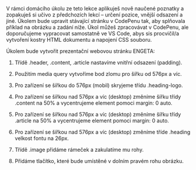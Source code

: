 V rámci domácího úkolu ze teto lekce aplikuješ nově naučené poznatky a zopakuješ si učivo z předchozích lekcí – určení pozice, vnější odsazení a jiné. Úkolem bude upravit stávající stránku v CodePenu tak, aby splňovala příklad na obrázku a zadání níže. Úkol můžeš zpracovávat v CodePenu, ale doporučujeme vypracovat samostatně ve VS Code, abys sis procvičil/a vytvoření kostry HTML dokumentu a napojení CSS souboru.

Úkolem bude vytvořit prezentační webovou stránku ENGETA:

1. Třídě .header, .content, .article nastavíme vnitřní odsazení (padding).

2. Použitím media query vytvoříme bod zlomu pro šířku od 576px a víc.

3. Pro zařízení se šířkou do 576px (mobil) skryjeme třídu .heading-logo.

4. Pro zařízení se šířkou nad 576px a víc (desktop) změníme šířku třídy .content na 50% a vycentrujeme element pomoci margin: 0 auto.

5. Pro zařízení se šířkou nad 576px a víc (desktop) změníme šířku třídy .article na 50% a vycentrujeme element pomoci margin: 0 auto.

6. Pro zařízení se šířkou nad 576px a víc (desktop) změníme tříde .heading velkost fontu na 26px.

7. Třídě .image přidáme rámeček a zakulatíme mu rohy.

8. Přidáme tlačítko, které bude umístěné v dolním pravém rohu obrázku.

